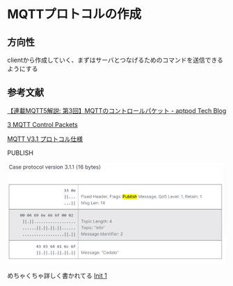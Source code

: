 # MQTTプロトコルの作成

## 方向性
clientから作成していく、まずはサーバとつなげるためのコマンドを送信できるようにする

## 参考文献

[【連載MQTT5解説: 第3回】MQTTのコントロールパケット - aptpod Tech Blog](https://tech.aptpod.co.jp/entry/2024/02/02/100000)


[3 MQTT Control Packets](https://docs.solace.com/API/MQTT-311-Prtl-Conformance-Spec/MQTT%20Control%20Packets.htm)


[MQTT V3.1 プロトコル仕様](https://public.dhe.ibm.com/software/dw/jp/websphere/wmq/mqtt31_spec/mqtt-v3r1_ja.pdf)


PUBLISH

![alt text](image.png)


めちゃくちゃ詳しく書かれてる
[Init 1](https://codepr.github.io/posts/sol-mqtt-broker/)